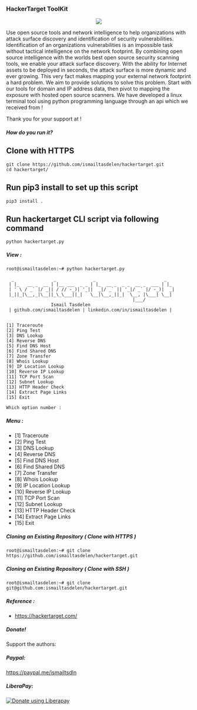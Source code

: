 ### HackerTarget ToolKit

<p align="center">
  <img src="/image/hackertarget.png"
</p>

Use open source tools and network intelligence to help organizations with attack surface discovery and identification of security vulnerabilities. Identification of an organizations vulnerabilities is an impossible task without tactical intelligence on the network footprint. By combining open source intelligence with the worlds best open source security scanning tools, we enable your attack surface discovery. With the ability for Internet assets to be deployed in seconds, the attack surface is more dynamic and ever growing. This very fact makes mapping your external network footprint a hard problem. We aim to provide solutions to solve this problem. Start with our tools for domain and IP address data, then pivot to mapping the exposure with hosted open source scanners. We have developed a linux terminal tool using python programming language through an api which we received from !

Thank you for your support at !

##### How do you run it?

## Clone with HTTPS
```
git clone https://github.com/ismailtasdelen/hackertarget.git
cd hackertarget/
```
## Run pip3 install to set up this script
```
pip3 install .
```

## Run hackertarget CLI script via following command
```
python hackertarget.py

```

 ##### View :

```
root@ismailtasdelen:~# python hackertarget.py

  _               _              _                          _
 | |_   __ _  __ | |__ ___  _ _ | |_  __ _  _ _  __ _  ___ | |_
 | ' \ / _` |/ _|| / // -_)| '_||  _|/ _` || '_|/ _` |/ -_)|  _|
 |_||_|\__,_|\__||_\_\___||_|   \__|\__,_||_|  \__, |\___| \__|
                                                |___/
		         Ismail Tasdelen
 | github.com/ismailtasdelen | linkedin.com/in/ismailtasdelen |


[1] Traceroute
[2] Ping Test
[3] DNS Lookup
[4] Reverse DNS
[5] Find DNS Host
[6] Find Shared DNS
[7] Zone Transfer
[8] Whois Lookup
[9] IP Location Lookup
[10] Reverse IP Lookup
[11] TCP Port Scan
[12] Subnet Lookup
[13] HTTP Header Check
[14] Extract Page Links
[15] Exit

Which option number :
```

##### Menu :

* [1] Traceroute
* [2] Ping Test
* [3] DNS Lookup
* [4] Reverse DNS
* [5] Find DNS Host
* [6] Find Shared DNS
* [7] Zone Transfer
* [8] Whois Lookup
* [9] IP Location Lookup
* [10] Reverse IP Lookup
* [11] TCP Port Scan
* [12] Subnet Lookup
* [13] HTTP Header Check
* [14] Extract Page Links
* [15] Exit

##### Cloning an Existing Repository ( Clone with HTTPS )
```
root@ismailtasdelen:~# git clone https://github.com/ismailtasdelen/hackertarget.git
```

##### Cloning an Existing Repository ( Clone with SSH )
```
root@ismailtasdelen:~# git clone git@github.com:ismailtasdelen/hackertarget.git
```

##### Reference :

* https://hackertarget.com/

##### Donate!

Support the authors:

##### Paypal:

https://paypal.me/ismailtsdln

##### LiberaPay:

<noscript><a href="https://liberapay.com/ismailtasdelen/donate"><img alt="Donate using Liberapay" src="https://liberapay.com/assets/widgets/donate.svg"></a></noscript>
